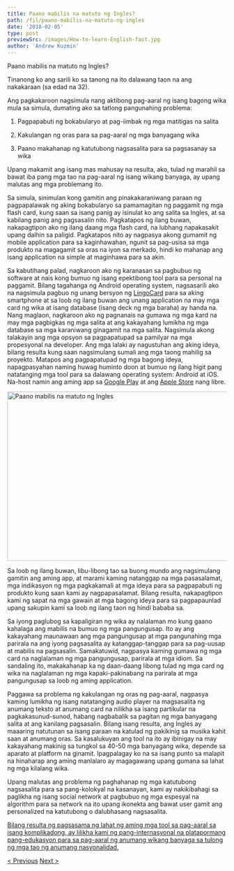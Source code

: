 ```yaml
---
title: Paano mabilis na matuto ng Ingles?
path: /fil/paano-mabilis-na-matuto-ng-ingles
date: '2018-02-05'
type: post
previewSrc: /images/How-to-learn-English-fast.jpg
author: 'Andrew Kuzmin'
---
```


Paano mabilis na matuto ng Ingles?

Tinanong ko ang sarili ko sa tanong na ito dalawang taon na ang nakakaraan (sa edad na 32).

Ang pagkakaroon nagsimula nang aktibong pag-aaral ng isang bagong wika mula sa simula, dumating ako sa tatlong pangunahing problema:

1. Pagpapabuti ng bokabularyo at pag-iimbak ng mga matitigas na salita

2. Kakulangan ng oras para sa pag-aaral ng mga banyagang wika

3. Paano makahanap ng katutubong nagsasalita para sa pagsasanay sa wika

Upang makamit ang isang mas mahusay na resulta, ako, tulad ng marahil sa bawat iba pang mga tao na pag-aaral ng isang wikang banyaga, ay upang malutas ang mga problemang ito.

Sa simula, sinimulan kong gamitin ang pinakakaraniwang paraan ng pagpapalawak ng aking bokabularyo sa pamamagitan ng paggamit ng mga flash card, kung saan sa isang panig ay isinulat ko ang salita sa Ingles, at sa kabilang panig ang pagsasalin nito. Pagkatapos ng ilang buwan, nakapagtipon ako ng ilang daang mga flash card, na lubhang napakasakit upang dalhin sa paligid. Pagkatapos nito ay nagpasya akong gumamit ng mobile application para sa kaginhawahan, ngunit sa pag-usisa sa mga produkto na magagamit sa oras na iyon sa merkado, hindi ko mahanap ang isang application na simple at maginhawa para sa akin.

Sa kabutihang palad, nagkaroon ako ng karanasan sa pagbubuo ng software at nais kong bumuo ng isang epektibong tool para sa personal na paggamit. Bilang tagahanga ng Android operating system, nagsasarili ako na nagsimula pagbuo ng unang bersyon ng <a href="https://fil.lingocard.com/#free-mobile-app" target="_blank" rel="noopener">LingoCard</a> para sa aking smartphone at sa loob ng ilang buwan ang unang application na may mga card ng wika at isang database (isang deck ng mga baraha) ay handa na. Nang maglaon, nagkaroon ako ng pagnanais na gumawa ng mga kard na may mga pagbigkas ng mga salita at ang kakayahang lumikha ng mga database sa mga karaniwang ginagamit na mga salita. Nagsimula akong talakayin ang mga opsyon sa pagpapatupad sa pamilyar na mga propesyonal na developer. Ang mga lalaki ay nagustuhan ang aking ideya, bilang resulta kung saan nagsimulang sumali ang mga taong mahilig sa proyekto. Matapos ang pagpapatupad ng mga bagong ideya, napagpasyahan naming huwag huminto doon at bumuo ng ilang higit pang natatanging mga tool para sa dalawang operating system: Android at iOS. Na-host namin ang aming app sa <a href="https://play.google.com/store/apps/details?id=com.lingocard.lingocard" target="_blank" rel="noopener">Google Play</a> at ang <a href="https://itunes.apple.com/us/app/lingocard/id1217076835?mt=8" target="_blank" rel="noopener">Apple Store</a> nang libre.

<img class="aligncenter wp-image-5587" src="../images/2018/01/LigoCard-App-small.png" alt="Paano mabilis na matuto ng Ingles" width="973" height="388" />

Sa loob ng ilang buwan, libu-libong tao sa buong mundo ang nagsimulang gamitin ang aming app, at marami kaming natanggap na mga pasasalamat, mga indikasyon ng mga pagkakamali at mga ideya para sa pagpapabuti ng produkto kung saan kami ay nagpapasalamat. Bilang resulta, nakapagtipon kami ng sapat na mga gawain at mga bagong ideya para sa pagpapaunlad upang sakupin kami sa loob ng ilang taon ng hindi bababa sa.

Sa iyong paglubog sa kapaligiran ng wika ay nalalaman mo kung gaano kahalaga ang mabilis na bumuo ng mga pangungusap. Ito ay ang kakayahang maunawaan ang mga pangungusap at mga pangunahing mga parirala na ang iyong pagsasalita ay katanggap-tanggap para sa pag-uusap at mabilis na pagsasalin. Samakatuwid, nagpasya kaming gumawa ng mga card na naglalaman ng mga pangungusap, parirala at mga idiom. Sa sandaling ito, makakahanap ka ng daan-daang libong tulad ng mga card ng wika na naglalaman ng mga kapaki-pakinabang na parirala at mga pangungusap sa loob ng aming application.

Paggawa sa problema ng kakulangan ng oras ng pag-aaral, nagpasya kaming lumikha ng isang natatanging audio player na magsasalita ng anumang teksto at anumang card na nilikha sa isang partikular na pagkakasunud-sunod, habang nagbabalik sa pagitan ng mga banyagang salita at ang kanilang pagsasalin. Bilang isang resulta, ang Ingles ay maaaring natutunan sa isang paraan na katulad ng pakikinig sa musika kahit saan at anumang oras. Sa kasalukuyan ang tool na ito ay ibinigay na may kakayahang makinig sa tungkol sa 40-50 mga banyagang wika, depende sa aparato at platform na ginamit. Ipagpalagay ko na sa isang punto sa malapit na hinaharap ang aming manlalaro ay magagawang upang gumana sa lahat ng mga kilalang wika.

Upang malutas ang problema ng paghahanap ng mga katutubong nagsasalita para sa pang-kolokyal na kasanayan, kami ay nakikibahagi sa paglikha ng isang social network at pagbubuo ng mga espesyal na algorithm para sa network na ito upang ikonekta ang bawat user gamit ang personalized na katutubong o dalubhasang nagsasalita.

<a href="https://lingocard.com?lang=fil" target="_blank" rel="noopener">Bilang resulta ng pagsasama ng lahat ng aming mga tool sa pag-aaral sa isang komplikadong, ay lilikha kami ng pang-internasyonal na platapormang pang-edukasyon para sa pag-aaral ng anumang wikang banyaga sa tulong ng mga tao ng anumang nasyonalidad.</a>

<a href="/fil/makahanap-ng-katutubong-nagsasalita-para-sa-kasanayan-sa-wika">< Previous</a> <a href="/fil/mga-card-ng-wika">Next ></a>

